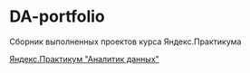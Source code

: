 # DA-portfolio
Сборник выполненных проектов курса Яндекс.Практикума


[Яндекс.Практикум "Аналитик данных"](https://practicum.yandex.ru/data-analyst/ "Заголовок ссылки")
